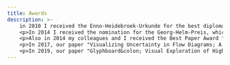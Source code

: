 ```yaml
---
title: Awards
description: >-
    in 2010 I received the Enno-Heidebroek-Urkunde for the best diploma in media computer science in the class of 2010. 
    <p>In 2014 I received the nomination for the Georg-Helm-Preis, which is awarded by the Verein zur Förderung von Studierenden der TU Dresden e.V. by the Faculty of Computer Science of Technische Universität Dresden.</p>
    <p>Also in 2014 my colleagues and I received the Best Paper Award for "Get Inspired; A Visual Divide And Conquer Approach For Motive-Based Search Scenarios" from International Conference on WWW/Internet 2014. </p>
    <p>In 2017, our paper "Visualizing Uncertainty in Flow Diagrams; A Case Study in Product Costing" received the best paper award from The 10th International Symposium on Visual Information Communication and Interaction (VINCI 2017).</p>
    <p>In 2019, our paper "Glyphboard&colon; Visual Exploration of High-dimensional Data Combining Glyphs with Dimensionality Reduction" received the best paper honorable mention from Visualization in Data Science (VDS at IEEE VIS 2019).</p>
---
```


